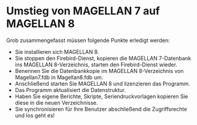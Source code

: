 # Umstieg von MAGELLAN 7 auf MAGELLAN 8

Grob zusammengefasst müssen folgende Punkte erledigt werden:

* Sie installieren sich MAGELLAN 8.
* Sie stoppen den Firebird-Dienst, kopieren die MAGELLAN 7-Datenbank ins MAGELLAN 8-Verzeichnis, starten den Firebird-Dienst wieder.
* Benennen Sie die Datenbankkopie im MAGELLAN 8-Verzeichnis von Magellan7.fdb in Magellan8.fdb um.
* Anschließend starten Sie MAGELLAN 8 und lizenzieren das Programm. 
* Das Programm aktualisiert die Datenstruktur.
* Haben Sie eigene Berichte, Skripte, Seriendruckvorlagen kopieren Sie diese in die neuen Verzeichnisse.
* Sie synchronisieren für Ihre Benutzer abschließend die Zugriffsrechte und los geht es!